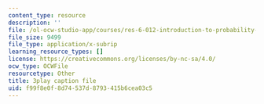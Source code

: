 ```yaml
---
content_type: resource
description: ''
file: /ol-ocw-studio-app/courses/res-6-012-introduction-to-probability-spring-2018/f99f8e0f8d74537d8793415b6cea03c5_N3I2ZLbh6zQ.vtt
file_size: 9499
file_type: application/x-subrip
learning_resource_types: []
license: https://creativecommons.org/licenses/by-nc-sa/4.0/
ocw_type: OCWFile
resourcetype: Other
title: 3play caption file
uid: f99f8e0f-8d74-537d-8793-415b6cea03c5
---
```

